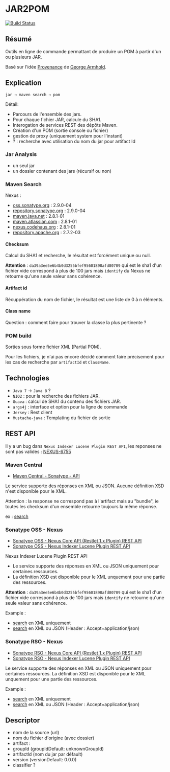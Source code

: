 # JAR2POM #

[![Build Status](https://travis-ci.org/ldez/jar2pom.svg?branch=master)](https://travis-ci.org/ldez/jar2pom)

## Résumé ##

Outils en ligne de commande permattant de produire un POM à partir d'un ou plusieurs JAR.

Basé sur l'idée [Provenance](https://github.com/armhold/Provenance) de [George Armhold](http://armhold.com).


## Explication ##

    jar → maven search → pom


Détail:

- Parcours de l'ensemble des jars.
- Pour chaque fichier JAR, calcule du SHA1.
- Interogation de services REST des dépôts Maven.
- Création d'un POM (sortie console ou fichier)
- gestion de proxy (uniquement system pour l'instant)
- ? : recherche avec utilisation du nom du jar pour artifact Id

### Jar Analysis ###

- un seul jar
- un dossier contenant des jars (récursif ou non)


### Maven Search ###

Nexus :

- [oss.sonatype.org](https://oss.sonatype.org) : 2.9.0-04
- [repository.sonatype.org](https://repository.sonatype.org) : 2.9.0-04
- [maven.java.net](https://maven.java.net) : 2.8.1-01
- [maven.atlassian.com](https://maven.atlassian.com) : 2.8.1-01
- [nexus.codehaus.org](https://nexus.codehaus.org) : 2.8.1-01
- [repository.apache.org](https://repository.apache.org) : 2.7.2-03


#### Checksum ####

Calcul du SHA1 et recherche, le résultat est forcément unique ou null.

**Attention** : `da39a3ee5e6b4b0d3255bfef95601890afd80709` qui est le sha1 d'un fichier vide correspond à plus de 100 jars mais `identify` du Nexus ne retourne qu'une seule valeur sans cohérence.

#### Artifact id ####

Récuppération du nom de fichier, le résultat est une liste de 0 à n éléments.

#### Class name ####

Question : comment faire pour trouver la classe la plus pertinente ? 


### POM build ###

Sorties sous forme fichier XML [Partial POM].

Pour les fichiers, je n'ai pas encore décidé comment faire précisement pour les cas de recherche par `artifactId` et `ClassName`.


## Technologies ##

- `Java 7` -> `Java 8` ?
- `NIO2` : pour la recherche des fichiers JAR.
- `Guava` : calcul de SHA1 du contenu des fichiers JAR.
- `args4j` : interface et option pour la ligne de commande
- `Jersey` : Rest client
- `Mustache-java` : Templating du fichier de sortie


## REST API ##

Il y a un bug dans `Nexus Indexer Lucene Plugin REST API`, les reponses ne sont pas valides : [NEXUS-6755](https://issues.sonatype.org/browse/NEXUS-6755)

### Maven Central ###

- [Maven Central - Sonatype - API](http://search.maven.org/#api)

Le service supporte des réponses en XML ou JSON.
Aucune définition XSD n'est disponible pour le XML.

Attention : la response ne correspond pas à l'artifact mais au "bundle", ie toutes les checksum d'un ensemble retourne toujours la même réponse.

ex : [search](http://search.maven.org/solrsearch/select?q=1:"35379fb6526fd019f331542b4e9ae2e566c57933"&rows=20&wt=json)


### Sonatype OSS - Nexus ###

- [Sonatype OSS - Nexus Core API (Restlet 1.x Plugin) REST API](https://oss.sonatype.org/nexus-restlet1x-plugin/default/docs/index.html)
- [Sonatype OSS - Nexus Indexer Lucene Plugin REST API](https://oss.sonatype.org/nexus-indexer-lucene-plugin/default/docs/index.html)


Nexus Indexer Lucene Plugin REST API

- Le service supporte des réponses en XML ou JSON uniquement pour certaines ressources.
- La définition XSD est disponible pour le XML unquement pour une partie des ressources.

**Attention** : `da39a3ee5e6b4b0d3255bfef95601890afd80709` qui est le sha1 d'un fichier vide correspond à plus de 100 jars mais `identify` ne retourne qu'une seule valeur sans cohérence.

Example :

- [search](https://oss.sonatype.org/service/local/lucene/search?sha1=35379fb6526fd019f331542b4e9ae2e566c57933) en XML uniquement
- [search](https://oss.sonatype.org/service/local/identify/sha1/35379fb6526fd019f331542b4e9ae2e566c57933) en XML ou JSON (Header : Accept=application/json)


### Sonatype RSO - Nexus ###

- [Sonatype RSO - Nexus Core API (Restlet 1.x Plugin) REST API](https://repository.sonatype.org/nexus-restlet1x-plugin/default/docs/index.html)
- [Sonatype RSO - Nexus Indexer Lucene Plugin REST API](https://repository.sonatype.org/nexus-indexer-lucene-plugin/default/docs/index.html)


Le service supporte des réponses en XML ou JSON uniquement pour certaines ressources.
La définition XSD est disponible pour le XML unquement pour une partie des ressources.


Example :

- [search](https://repository.sonatype.org/service/local/lucene/search?sha1=35379fb6526fd019f331542b4e9ae2e566c57933) en XML uniquement
- [search](https://repository.sonatype.org/service/local/identify/sha1/35379fb6526fd019f331542b4e9ae2e566c57933) en XML ou JSON (Header : Accept=application/json)


## Descriptor ##

- nom de la source (url)
- nom du fichier d'origine (avec dossier)
- artifact :
 - groupId (groupIdDefault: unknownGroupId)
 - artifactId (nom du jar par défault)
 - version (versionDefault: 0.0.0)
 - classifier ?



